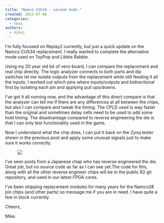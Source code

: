 ```yaml
---
title: "Namco CUS34 - second mode."
created: 2023-07-06
categories: 
  - news
authors: 
  - mikej
---
```


I'm fully focused on Replay2 currently, but just a quick update on the Namco CUS34 replacement. I really wanted to complete the alternative mode used on ToyPop and Libble Rabble.

Using my 20 year old bit of vero-board, I can compare the replacement and real chip directly. The logic analyzer connects to both parts and dip switches let me isolate outputs from the replacement while still feeding it all the inputs. I worked out which pins where inputs/outputs and bidirectional first by isolating each pin and applying pull ups/downs.

I've got it all running now, and the advantage of this direct compare is that the analyzer can tell me if there are any differences at all between the chips, but also I can compare and tweak the timing. The CPLD used is way faster than the original and sometimes delay cells need to be used to add some hold timing. The disadvantage compared to reverse engineering the die is that I can only test functionality used in the game.

Now I understand what the chip does, I can put it back on the Zynq tester shown in the previous post and apply some unusual signals just to make sure it works correctly.

<figure>

![](@assets/images/20230704_230252-scaled.jpg)

</figure>

I've seen posts from a Japanese chap who has reverse engineered the die. Great job, but no source code as far as I can see yet.The code for this, along with all the other reverse engineer chips will be in the public R2 git repository, and used in our latest FPGA cores.

I've been shipping replacement modules for many years for the Namco28 pin chips (and other parts) so message me if you are in need. I have quite a few in stock currently.

Cheers,

Mike.
